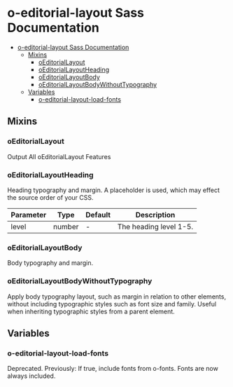 # o-editorial-layout Sass Documentation

- [o-editorial-layout Sass Documentation](#o-editorial-layout-sass-documentation)
  - [Mixins](#mixins)
    - [oEditorialLayout](#oeditoriallayout)
    - [oEditorialLayoutHeading](#oeditoriallayoutheading)
    - [oEditorialLayoutBody](#oeditoriallayoutbody)
    - [oEditorialLayoutBodyWithoutTypography](#oeditoriallayoutbodywithouttypography)
  - [Variables](#variables)
    - [o-editorial-layout-load-fonts](#o-editorial-layout-load-fonts)

## Mixins

### oEditorialLayout

Output All oEditorialLayout Features

### oEditorialLayoutHeading

Heading typography and margin.
A placeholder is used, which may effect the source order of your CSS.

| Parameter | Type   | Default | Description            |
| --------- | ------ | ------- | ---------------------- |
| level     | number | -       | The heading level 1-5. |

### oEditorialLayoutBody

Body typography and margin.

### oEditorialLayoutBodyWithoutTypography

Apply body typography layout, such as margin in relation to other elements,
without including typographic styles such as font size and family. Useful
when inheriting typographic styles from a parent element.

## Variables

### o-editorial-layout-load-fonts

Deprecated. Previously: If true, include fonts from o-fonts. Fonts are now always included.
